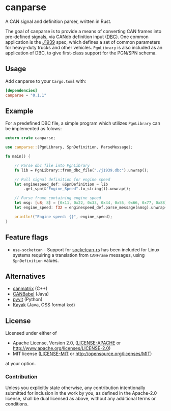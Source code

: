 # canparse

A CAN signal and definition parser, written in Rust.

The goal of canparse is to provide a means of converting CAN frames into
pre-defined signals, via CANdb definition input ([DBC](https://vector.com/vi_candblib_en.html)).
One common application is the [J1939](https://en.wikipedia.org/wiki/SAE_J1939)
spec, which defines a set of common parameters for heavy-duty trucks and other vehicles.
`PgnLibrary` is also included as an application of DBC, to give first-class support for
the PGN/SPN schema.

## Usage

Add canparse to your `Cargo.toml` with:

```toml
[dependencies]
canparse = "0.1.1"
```

## Example

For a predefined DBC file, a simple program which utilizes `PgnLibrary` can be
implemented as folows:

```rust
extern crate canparse;

use canparse::{PgnLibrary, SpnDefinition, ParseMessage};

fn main() {

    // Parse dbc file into PgnLibrary
    fn lib = PgnLibrary::from_dbc_file("./j1939.dbc").unwrap();

    // Pull signal definition for engine speed
    let enginespeed_def: &SpnDefinition = lib
        .get_spn(&"Engine_Speed".to_string()).unwrap();

    // Parse frame containing engine speed
    let msg: [u8; 8] = [0x11, 0x22, 0x33, 0x44, 0x55, 0x66, 0x77, 0x88];
    let engine_speed: f32 = enginespeed_def.parse_message(&msg).unwrap();

    println!("Engine speed: {}", engine_speed);
}
```

## Feature flags

- `use-socketcan` - Support for [socketcan-rs](https://crates.io/crates/socketcan)
has been included for Linux systems requiring a translation from `CANFrame` messages,
using `SpnDefinition` values.

## Alternatives

- [canmatrix](https://github.com/ebroecker/canmatrix) (C++)
- [CANBabel](https://github.com/julietkilo/CANBabel) (Java)
- [pyvit](https://github.com/linklayer/pyvit) (Python)
- [Kayak](https://github.com/dschanoeh/Kayak) (Java, OSS format `kcd`)

## License

Licensed under either of

- Apache License, Version 2.0, ([LICENSE-APACHE](LICENSE-APACHE) or <http://www.apache.org/licenses/LICENSE-2.0>)
- MIT license ([LICENSE-MIT](LICENSE-MIT) or <http://opensource.org/licenses/MIT>)

at your option.

### Contribution

Unless you explicitly state otherwise, any contribution intentionally
submitted for inclusion in the work by you, as defined in the Apache-2.0
license, shall be dual licensed as above, without any additional terms or
conditions.
